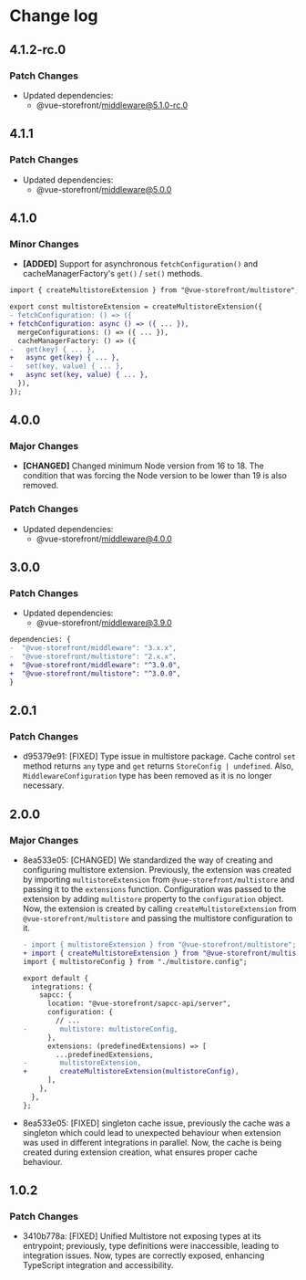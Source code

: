 # Change log

## 4.1.2-rc.0

### Patch Changes

- Updated dependencies:
  - @vue-storefront/middleware@5.1.0-rc.0

## 4.1.1

### Patch Changes

- Updated dependencies:
  - @vue-storefront/middleware@5.0.0

## 4.1.0

### Minor Changes

- **[ADDED]** Support for asynchronous `fetchConfiguration()` and cacheManagerFactory's `get()` / `set()` methods.

```diff
import { createMultistoreExtension } from "@vue-storefront/multistore";

export const multistoreExtension = createMultistoreExtension({
- fetchConfiguration: () => ({
+ fetchConfiguration: async () => ({ ... }),
  mergeConfigurations: () => ({ ... }),
  cacheManagerFactory: () => ({
-   get(key) { ... },
+   async get(key) { ... },
-   set(key, value) { ... },
+   async set(key, value) { ... },
  }),
});

```

## 4.0.0

### Major Changes

- **[CHANGED]** Changed minimum Node version from 16 to 18. The condition that was forcing the Node version to be lower than 19 is also removed.

### Patch Changes

- Updated dependencies:
  - @vue-storefront/middleware@4.0.0

## 3.0.0

### Patch Changes

- Updated dependencies:
  - @vue-storefront/middleware@3.9.0

```diff [package.json]
dependencies: {
-  "@vue-storefront/middleware": "3.x.x",
-  "@vue-storefront/multistore": "2.x.x",
+  "@vue-storefront/middleware": "^3.9.0",
+  "@vue-storefront/multistore": "^3.0.0",
}
```

## 2.0.1

### Patch Changes

- d95379e91: [FIXED] Type issue in multistore package. Cache control `set` method returns `any` type and `get` returns `StoreConfig | undefined`. Also, `MiddlewareConfiguration` type has been removed as it is no longer necessary.

## 2.0.0

### Major Changes

- 8ea533e05: [CHANGED] We standardized the way of creating and configuring multistore extension.
  Previously, the extension was created by importing `multistoreExtension` from `@vue-storefront/multistore` and passing it to the `extensions` function.
  Configuration was passed to the extension by adding `multistore` property to the `configuration` object.
  Now, the extension is created by calling `createMultistoreExtension` from `@vue-storefront/multistore` and passing the multistore configuration to it.

  ```diff [middleware.config.ts]
  - import { multistoreExtension } from "@vue-storefront/multistore";
  + import { createMultistoreExtension } from "@vue-storefront/multistore";
  import { multistoreConfig } from "./multistore.config";

  export default {
    integrations: {
      sapcc: {
        location: "@vue-storefront/sapcc-api/server",
        configuration: {
          // ...
  -        multistore: multistoreConfig,
        },
        extensions: (predefinedExtensions) => [
          ...predefinedExtensions,
  -        multistoreExtension,
  +        createMultistoreExtension(multistoreConfig),
        ],
      },
    },
  };
  ```

- 8ea533e05: [FIXED] singleton cache issue, previously the cache was a singleton which could lead to unexpected behaviour when extension was used in different integrations in parallel. Now, the cache is being created during extension creation, what ensures proper cache behaviour.

## 1.0.2

### Patch Changes

- 3410b778a: [FIXED] Unified Multistore not exposing types at its entrypoint; previously, type definitions were inaccessible, leading to integration issues. Now, types are correctly exposed, enhancing TypeScript integration and accessibility.
